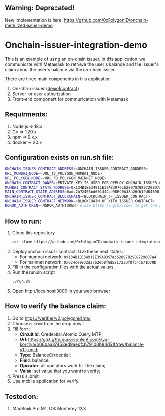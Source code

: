 ## Warning: Deprecated!
New implementation is here: https://github.com/0xPolygonID/onchain-merklized-issuer-demo

# Onchain-issuer-integration-demo

This is an example of using an on-chain issuer. In this application, we communicate with Metamask to retrieve the user's balance and the issuer's claim about the user's balance via the on-chain issuer.

There are three main components in this application:
1. On-chain issuer ([demo](https://github.com/0xPolygonID/onchain-issuer-demo/)|[contract](https://github.com/iden3/contracts))
2. Server for user authorization
3. Front-end component for communication with Metamask

## Requirments:
1. Node js => 18.x
2. Go => 1.20.x
3. npm => 9.x.x
3. docker => 20.x

## Configuration exists on run.sh file:
```bash
ONCHAIN_ISSUER_CONTRACT_ADDRESS=<ONCHAIN_ISSUER_CONTRACT_ADDRESS>
URL_MUMBAI_NODE=<URL_TO_POLYGON_MUMBAI_NODE>
URL_POLYGON_NODE=<URL_TO_POLYGON_MAINNET_NODE>
ONCHAIN_CONTRACT_OWNER=<PRIVATE_KEY_IS_USED_FOR_DEPLOY_ONCHAIN_ISSUER_CONTRACT>
MUMBAI_CONTRACT_STATE_ADDRESS=0x134B1BE34911E39A8397ec6289782989729807a4
MAIN_CONTRACT_STATE_ADDRESS=0xdc2A724E6bd60144Cde9DEC0A38a26C619d84B90
ONCHAIN_ISSUER_CONTRACT_BLOCKCHAIN=<BLOCKCHAIN_OF_ISSUER_CONTRACT>
ONCHAIN_ISSUER_CONTRACT_NETWORK=<BLOCKCHAIN_OF_WITH_ISSUER_CONTRACT>
NGROK_AUTHTOKEN=<NGROK_AUTHTOKEN> # use https://ngrok.com/ to get the auth token 
```

## How to run:
1. Clone this repository:
    ```bash
    git clone https://github.com/0xPolygonID/onchain-issuer-integration-demo
    ```
2. Deploy onchain issuer contract. Use these next states:
    * For mumbai network: `0x134B1BE34911E39A8397ec6289782989729807a4`
    * For mainnet network: `0x624ce98D2d27b20b8f8d521723Df8fC4db71D79D`
3. Fill in the configuration files with the actual values.
4. Run the run.sh script:
    ```bash
    ./run.sh
    ```
5. Open http://localhost:3000 in your web browser.

## How to verify the balance claim:
1. Go to https://verifier-v2.polygonid.me/
2. Choose `custom` from the drop down
3. Fill form:
    * **Circuit Id**: Credential Atomic Query MTP;
    * **Url**: https://gist.githubusercontent.com/ilya-korotya/b06baa37453ed9aedfcb79100b84d51f/raw/balance-v1.jsonld;
    * **Type**: BalanceCredential;
    * **Field**: balance;
    * **Operator**: all operators work for the claim;
    * **Value**: set value that you want to verify;
4. Press submit;
5. Use mobile application for verify.


## Tested on:
1. MacBook Pro M1, OS: Monterey 12.3
